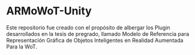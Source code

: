 # ARMoWoT-Unity
Este repositorio fue creado con el propósito de albergar los Plugin desarrollados en la tesis de pregrado, llamado Modelo de Referencia para Representación Gráfica de Objetos Inteligentes en Realidad Aumentada Para la WoT.
